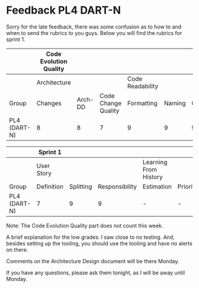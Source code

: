 # Feedback PL4 DART-N

Sorry for the late feedback, there was some confusion as to how to and when to send the rubrics to you guys. Below you will find the rubrics for sprint 1.


|                                     | Code Evolution Quality |         |                     |                  |        |          |                        |         |         |                        |             |   |
|-------------------------------------|------------------------|---------|---------------------|------------------|--------|----------|------------------------|---------|---------|------------------------|-------------|---|
|                                     | Architecture           |         |  | Code Readability |        |          | Continuous Integration |         |  | Pull-based Development |             |   |
| Group                               | Changes                | Arch-DD | Code Change Quality | Formatting       | Naming | Comments | Building               | Testing | Tooling  | Branching              | Code Review |   |
| PL4 (DART-N)                        | 8                      | 8       | 7                   | 9                | 9      | 9        | 8                      | 2       | 4       | 7                      | 7           |   |

|                                     | Sprint 1   |           |                |                       |                |            |
|-------------------------------------|------------|-----------|----------------|-----------------------|----------------|------------|
|                                     | User Story |           |                | Learning From History |                |            |
| Group                               | Definition | Splitting | Responsibility | Estimation            | Prioritisation | Reflection |
| PL4 (DART-N)                        | 7          | 9         | 9              | -                     | -              | -          |

Note: The Code Evolution Quality part does not count this week. 

A brief explanation for the low grades: I saw close to no testing. And, besides setting up the tooling, you should use the tooling and have no alerts on there. 

Comments on the Architecture Design document will be there Monday.

If you have any questions, please ask them tonight, as I will be away until Monday.